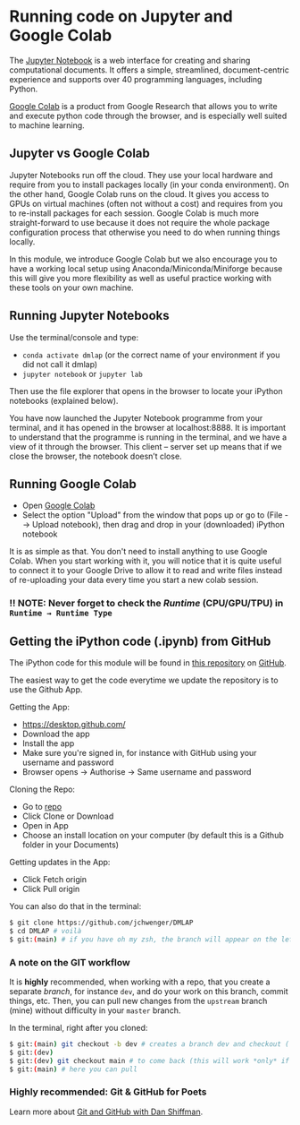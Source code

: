 # Running code on Jupyter and Google Colab

The [Jupyter Notebook](https://jupyter.org) is a web interface for creating and sharing computational documents. It offers a simple, streamlined, document-centric experience and supports over 40 programming languages, including Python.

[Google Colab](https://colab.research.google.com) is a product from Google Research that allows you to write and execute python code through the browser, and is especially well suited to machine learning.

## Jupyter vs Google Colab

Jupyter Notebooks run off the cloud. They use your local hardware and require from you to install packages locally (in your conda environment). On the other hand, Google Colab runs on the cloud. It gives you access to GPUs on virtual machines (often not without a cost) and requires from you to re-install packages for each session. Google Colab is much more straight-forward to use because it does not require the whole package configuration process that otherwise you need to do when running things locally. 

In this module, we introduce Google Colab but we also encourage you to have a working local setup using Anaconda/Miniconda/Miniforge because this will give you more flexibility as well as useful practice working with these tools on your own machine.

## Running Jupyter Notebooks

Use the terminal/console and type:
- `conda activate dmlap` (or the correct name of your environment if you did not call it dmlap)
- `jupyter notebook` or `jupyter lab`

Then use the file explorer that opens in the browser to locate your iPython notebooks (explained below).

You have now launched the Jupyter Notebook programme from your terminal, and it has opened in the browser at localhost:8888. It is important to understand that the programme is running in the terminal, and we have a view of it through the browser. This client – server set up means that if we close the browser, the notebook doesn’t close. 

## Running Google Colab

- Open [Google Colab](https://colab.research.google.com)
- Select the option "Upload" from the window that pops up or go to (File --> Upload notebook), then drag and drop in your (downloaded) iPython notebook

It is as simple as that. You don't need to install anything to use Google Colab. When you start working with it, you will notice that it is quite useful to connect it to your Google Drive to allow it to read and write files instead of re-uploading your data every time you start a new colab session.

### **!! NOTE: Never forget to check the _Runtime_ (CPU/GPU/TPU) in `Runtime → Runtime Type`**

## Getting the iPython code (.ipynb) from GitHub

The iPython code for this module will be found in [this repository](https://github.com/jchwenger/DMLAP) on [GitHub](https://github.com).

The easiest way to get the code everytime we update the repository is to use the Github App.

Getting the App:
- https://desktop.github.com/
- Download the app
- Install the app
- Make sure you're signed in, for instance with GitHub using your username and password
- Browser opens -> Authorise -> Same username and password

Cloning the Repo:
- Go to [repo](https://github.com/jchwenger/DMLAP)
- Click Clone or Download
- Open in App
- Choose an install location on your computer (by default this is a Github folder in your Documents)

Getting updates in the App:
- Click Fetch origin
- Click Pull origin

You can also do that in the terminal:

```bash
$ git clone https://github.com/jchwenger/DMLAP
$ cd DMLAP # voilà
$ git:(main) # if you have oh my zsh, the branch will appear on the left in some form
```

### A note on the GIT workflow

It is **highly** recommended, when working with a repo, that you create a separate *branch*, for instance `dev`, and do your work on this branch, commit things, etc. Then, you can pull new changes from the `upstream` branch (mine) without difficulty in your `master` branch. 

In the terminal, right after you cloned:

```bash
$ git:(main) git checkout -b dev # creates a branch dev and checkout ('moves') into it
$ git:(dev) 
$ git:(dev) git checkout main # to come back (this will work *only* if your changes are committed or stashed)
$ git:(main) # here you can pull
```

### Highly recommended: Git & GitHub for Poets

Learn more about [Git and GitHub with Dan Shiffman](https://www.youtube.com/watch?v=BCQHnlnPusY&list=PLRqwX-V7Uu6ZF9C0YMKuns9sLDzK6zoiV).
